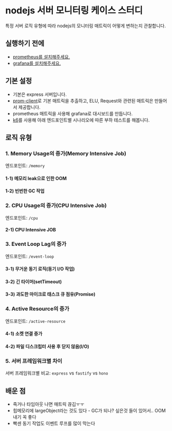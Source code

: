 # nodejs 서버 모니터링 케이스 스터디

특정 서버 로직 유형에 따라 nodejs의 모니터링 매트릭이 어떻게 변하는지 관찰합니다.

## 실행하기 전에

- [prometheus를 설치해주세요.](https://prometheus.io/docs/prometheus/latest/installation/)
- [grafana를 설치해주세요.](https://grafana.com/docs/grafana/latest/setup-grafana/installation/)

## 기본 설정

- 기본은 express 서버입니다.
- [prom-client](https://github.com/siimon/prom-client)로 기본 매트릭을 추출하고, ELU, Request와 관련된 매트릭은 만들어서 제공합니다.
- prometheus 매트릭을 사용해 grafana로 대시보드를 만듭니다.
- [k6](https://k6.io/)를 사용해 아래 엔드포인트별 시나리오에 따른 부하 테스트를 해봅니다.

## 로직 유형

### 1. Memory Usage의 증가(Memory Intensive Job)

엔드포인트: `/memory`

#### 1-1) 메모리 leak으로 인한 OOM

#### 1-2) 빈번한 GC 작업

### 2. CPU Usage의 증가(CPU Intensive Job)

엔드포인트: `/cpu`

#### 2-1) CPU Intensive JOB

### 3. Event Loop Lag의 증가

엔드포인트: `/event-loop`

#### 3-1) 무거운 동기 로직(동기 I/O 작업)

#### 3-2) 긴 타이머(setTimeout)

#### 3-3) 과도한 마이크로 태스크 큐 점유(Promise)

### 4. Active Resource의 증가

엔드포인트: `/active-resource`

#### 4-1) 소켓 연결 증가

#### 4-2) 파일 디스크립터 사용 후 닫지 않음(I/O)

### 5. 서버 프레임워크별 차이

서버 프레임워크별 비교: `express` vs `fastify` vs `hono`

## 배운 점

- 죽거나 타임아웃 나면 매트릭 끊김ㅜㅜ
- 힙메모리에 largeObject라는 것도 있다 - GC가 되나? 싶은것 들이 있어서.. OOM 내기 꼭 좋다
- 빡센 동기 작업도 이벤트 루프를 많이 막는다
